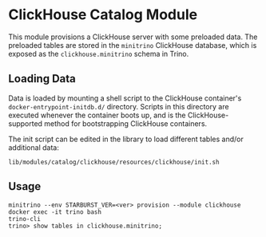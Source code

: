 # ClickHouse Catalog Module

This module provisions a ClickHouse server with some preloaded data. The
preloaded tables are stored in the `minitrino` ClickHouse database, which is
exposed as the `clickhouse.minitrino` schema in Trino.

## Loading Data

Data is loaded by mounting a shell script to the ClickHouse container's
`docker-entrypoint-initdb.d/` directory. Scripts in this directory are executed
whenever the container boots up, and is the ClickHouse-supported method for
bootstrapping ClickHouse containers.

The init script can be edited in the library to load different tables and/or
additional data:

    lib/modules/catalog/clickhouse/resources/clickhouse/init.sh

## Usage

    minitrino --env STARBURST_VER=<ver> provision --module clickhouse
    docker exec -it trino bash 
    trino-cli
    trino> show tables in clickhouse.minitrino;
